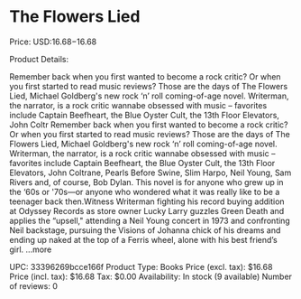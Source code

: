 # The Flowers Lied

Price: USD:$16.68-$16.68

Product Details:

Remember back when you first wanted to become a rock critic? Or when you first started to read music reviews? Those are the days of The Flowers Lied, Michael Goldberg's new rock ‘n’ roll coming-of-age novel. Writerman, the narrator, is a rock critic wannabe obsessed with music – favorites include Captain Beefheart, the Blue Oyster Cult, the 13th Floor Elevators, John Coltr Remember back when you first wanted to become a rock critic? Or when you first started to read music reviews? Those are the days of The Flowers Lied, Michael Goldberg's new rock ‘n’ roll coming-of-age novel. Writerman, the narrator, is a rock critic wannabe obsessed with music – favorites include Captain Beefheart, the Blue Oyster Cult, the 13th Floor Elevators, John Coltrane, Pearls Before Swine, Slim Harpo, Neil Young, Sam Rivers and, of course, Bob Dylan. This novel is for anyone who grew up in the ‘60s or '70s—or anyone who wondered what it was really like to be a teenager back then.Witness Writerman fighting his record buying addition at Odyssey Records as store owner Lucky Larry guzzles Green Death and applies the “upsell," attending a Neil Young concert in 1973 and confronting Neil backstage, pursuing the Visions of Johanna chick of his dreams and ending up naked at the top of a Ferris wheel, alone with his best friend’s girl. ...more

UPC: 33396269bcce166f
Product Type: Books
Price (excl. tax): $16.68
Price (incl. tax): $16.68
Tax: $0.00
Availability: In stock (9 available)
Number of reviews: 0